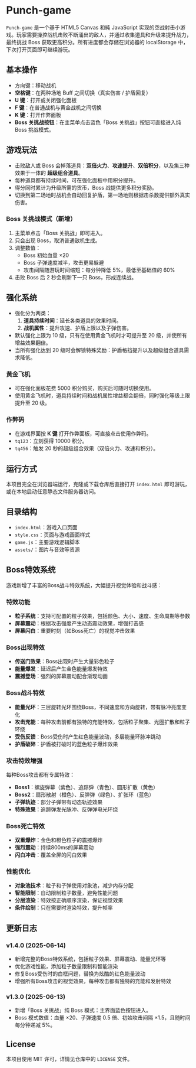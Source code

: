# Punch-game

`Punch-game` 是一个基于 HTML5 Canvas 和純 JavaScript 实现的空战射击小游戏。玩家需要操控战机击败不断涌出的敌人，并通过收集道具和升级来提升战力，最终挑战 Boss 获取更高积分。所有进度都会存储在浏览器的 localStorage 中，下次打开页面即可继续游玩。

## 基本操作
- 方向键：移动战机
- **空格键**：在两种场地 Buff 之间切换（真实伤害 / 护盾回复）
- **U 键**：打开或关闭强化面板
- **F 键**：在普通战机与黄金战机之间切换
- **K 键**：打开作弊面板
- **Boss 关挑战按钮**：在主菜单点击蓝色「Boss 关挑战」按钮可直接进入纯 Boss 挑战模式。

## 游戏玩法
- 击败敌人或 Boss 会掉落道具：**双倍火力**、**攻速提升**、**双倍积分**，以及集三种效果于一体的 **超级组合道具**。
- 每种道具都有持续时间，可在强化面板中用积分提升。
- 得分同时累计为升级所需的货币，Boss 战提供更多积分奖励。
- 切换到第二场地时战机会自动回复护盾，第一场地则根据击杀数提供额外真实伤害。

### Boss 关挑战模式（新增）
1. 主菜单点击「Boss 关挑战」即可进入。
2. 只会出现 Boss，取消普通敌机生成。
3. 调整数值：
   - Boss 初始血量 ×20
   - Boss 子弹速度减半，攻击更易躲避
   - 攻击间隔随游玩时间缩短：每分钟降低 5%，最低至基础值的 60%
4. 击败 Boss 后 2 秒会刷新下一只 Boss，形成连续战。

## 强化系统
- 强化分为两类：
  1. **道具持续时间**：延长各类道具的效果时间。
  2. **战机属性**：提升攻速、护盾上限以及子弹伤害。
- 默认强化上限为 10 级，只有在使用黄金飞机时才可提升至 20 级，并使所有增益效果翻倍。
- 当所有强化达到 20 级时会解锁特殊奖励：护盾格挡提升以及超级组合道具需求降低。

### 黄金飞机
- 可在强化面板花费 5000 积分购买，购买后可随时切换使用。
- 使用黄金飞机时，道具持续时间和战机属性增益都会翻倍，同时强化等级上限提升至 20 级。

### 作弊码
- 在游戏界面按 **K 键** 打开作弊面板，可直接点击使用作弊码。
- `tq123`：立刻获得 10000 积分。
- `tq456`：触发 20 秒的超级组合效果（双倍火力、攻速和积分）。

## 运行方式
本项目完全在浏览器端运行，克隆或下载仓库后直接打开 `index.html` 即可游玩，或在本地启动任意静态文件服务器访问。

## 目录结构
- `index.html`：游戏入口页面
- `style.css`：页面与游戏画面样式
- `game.js`：主要游戏逻辑脚本
- `assets/`：图片与音效等资源

## Boss特效系统

游戏新增了丰富的Boss战斗特效系统，大幅提升视觉体验和战斗感：

### 特效功能
- **粒子系统**：支持可配置的粒子效果，包括颜色、大小、速度、生命周期等参数
- **屏幕震动**：根据攻击强度产生动态震动效果，增强打击感
- **屏幕闪白**：重要时刻（如Boss死亡）的视觉冲击效果

### Boss出现特效
- **传送门效果**：Boss出现时产生大量彩色粒子
- **能量爆发**：延迟后产生金色能量爆发特效
- **震撼登场**：强烈的屏幕震动配合渐现动画

### Boss战斗特效
- **能量光环**：三层旋转光环围绕Boss，不同速度和方向旋转，带有脉冲亮度变化
- **攻击充能**：每种攻击前都有独特的充能特效，包括粒子聚集、光圈扩散和粒子环绕
- **受伤反馈**：Boss受伤时产生红色能量波动，多层能量环脉冲跳动
- **护盾破碎**：护盾被打破时的蓝色粒子爆炸效果

### 攻击特效增强
每种Boss攻击都有专属特效：
- **Boss1**：螺旋弹幕（紫色）、追踪弹（青色）、圆形扩散（黄色）
- **Boss2**：扇形散射（橙色）、反弹弹（绿色）、扩张环（蓝色）
- **子弹轨迹**：部分子弹带有动态轨迹效果
- **特殊效果**：追踪弹发光脉冲、反弹弹电光环绕

### Boss死亡特效
- **双重爆炸**：金色和橙色粒子的震撼爆炸
- **强烈震动**：持续800ms的屏幕震动
- **闪白冲击**：覆盖全屏的闪白效果

### 性能优化
- **对象池技术**：粒子和子弹使用对象池，减少内存分配
- **智能限制**：自动限制粒子数量，避免性能问题
- **分层渲染**：特效按正确顺序渲染，保证视觉效果
- **条件绘制**：只在需要时渲染特效，提升帧率

## 更新日志

### v1.4.0 (2025-06-14)
- 新增完整的Boss特效系统，包括粒子效果、屏幕震动、能量光环等
- 优化游戏性能，添加粒子数量限制和智能渲染
- 修复Boss受伤时的白框问题，替换为炫酷的红色能量波动
- 增强所有Boss攻击的视觉效果，每种攻击都有独特的充能和发射特效

### v1.3.0 (2025-06-13)
- 新增「Boss 关挑战」纯 Boss 模式：主界面蓝色按钮进入。
- Boss 模式数值：血量 ×20、子弹速度 0.5 倍、初始攻击间隔 ×1.5，且随时间每分钟递减 5%。

## License
本项目使用 MIT 许可，详情见仓库中的 `LICENSE` 文件。
